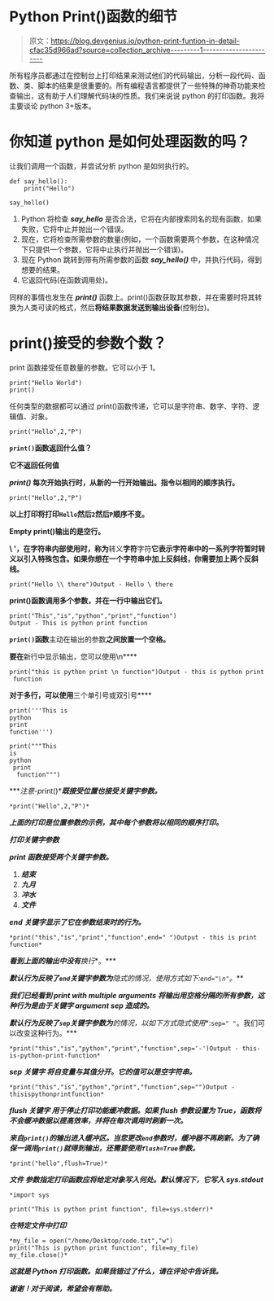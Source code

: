 # Python Print()函数的细节

> 原文：<https://blog.devgenius.io/python-print-funtion-in-detail-cfac35d966ad?source=collection_archive---------1----------------------->

所有程序员都通过在控制台上打印结果来测试他们的代码输出，分析一段代码、函数、类、脚本的结果是很重要的。所有编程语言都提供了一些特殊的神奇功能来检查输出，这有助于人们理解代码块的性质。我们来说说 python 的打印函数。我将主要谈论 python 3+版本。

# 你知道 python 是如何处理函数的吗？

让我们调用一个函数，并尝试分析 python 是如何执行的。

```
def say_hello():
    print("Hello")

say_hello()
```

1.  Python 将检查 ***say_hello*** 是否合法，它将在内部搜索同名的现有函数，如果失败，它将中止并抛出一个错误。
2.  现在，它将检查所需参数的数量(例如，一个函数需要两个参数，在这种情况下只提供一个参数，它将中止执行并抛出一个错误)。
3.  现在 Python 跳转到带有所需参数的函数 ***say_hello()*** 中，并执行代码，得到想要的结果。
4.  它返回代码(在函数调用处)。

同样的事情也发生在 ***print()*** 函数上。print()函数获取其参数，并在需要时将其转换为人类可读的格式，然后**将结果数据发送到输出设备**(控制台)。

# print()接受的参数个数？

print 函数接受任意数量的参数。它可以小于 1。

```
print("Hello World")
print()
```

任何类型的数据都可以通过 print()函数传递，它可以是字符串、数字、字符、逻辑值、对象。

```
print("Hello",2,"P")
```

**`print()`**函数返回什么值？****

**它不返回任何值**

*****print()*** 每次开始执行时，从新的一行开始输出。指令以相同的顺序执行。**

```
print("Hello",2,"P")
```

**以上打印将打印`Hello`然后`2`然后`P`顺序不变。**

****Empty print()输出的是空行。****

**\ '，在字符串内部使用时，称为**转义**字符**字符**它表示字符串中的一系列字符暂时转义以引入特殊包含。如果你想在一个字符串中加上反斜线，你需要加上两个反斜线。**

```
print("Hello \\ there")Output - Hello \ there
```

**print()函数调用多个参数，并在一行中输出它们。**

```
print("This","is","python","print","function")
Output - This is python print function
```

**`print()`函数**主动在输出的参数**之间放置一个空格。**

**要在**新行中显示输出，您可以使用\n****

```
print("this is python print \n function")Output - this is python print 
 function
```

**对于多行，可以使用**三个单引号或双引号****

```
print('''This is
python 
print
function''')

print("""This 
is 
python
 print
  function""")
```

****注意-p*rint()****既接受**位置**也接受**关键字参数**。***

```
*print("Hello",2,"P")*
```

***上面的打印是位置参数的示例，其中每个参数将以相同的顺序打印。***

*****打印关键字参数*****

***print 函数接受两个关键字参数。***

1.  *****结束*****
2.  *****九月*****
3.  *****冲水*****
4.  *****文件*****

******end*** 关键字显示了它在参数结束时的行为。***

```
*print("this","is","print","function",end=" ")Output - this is print function* 
```

***看到上面的输出中没有**换行**。***

***默认行为反映了`end`关键字参数为**隐式**的情况，使用方式如下:`end="\n"`。***

***我们已经看到 print with multiple arguments 将输出用空格分隔的所有参数，这种行为是由于关键字 argument ***sep*** 造成的。***

***默认行为反映了`sep`关键字参数为**的情况，以如下方式隐式使用**:`sep=" "`。我们可以改变这种行为。***

```
*print("this","is","python","print","function",sep='-')Output - this-is-python-print-function*
```

******sep 关键字*** 将自变量与其值分开。它的值可以是空字符串。***

```
*print("this","is","python","print","function",sep="")Output - thisispythonprintfunction*
```

******flush 关键字*** 用于停止打印功能缓冲数据。如果 *flush* 参数设置为 True，函数将不会缓冲数据以提高效率，并将在每次调用时刷新一次。***

***来自`print()`的输出进入缓冲区。当您更改`end`参数时，缓冲器不再刷新。为了确保一调用`print()`就得到输出，还需要使用`flush=True`参数。***

```
*print("hello",flush=True)*
```

******文件*** 参数指定打印函数应将给定对象写入何处。默认情况下，它写入 *sys.stdout****

```
*import sys

print("This is python print function", file=sys.stderr)*
```

*****在特定文件中打印*****

```
*my_file = open("/home/Desktop/code.txt","w")
print("This is python print function", file=my_file)
my_file.close()*
```

***这就是 Python 打印函数。如果我错过了什么，请在评论中告诉我。***

***谢谢！对于阅读，希望会有帮助。***